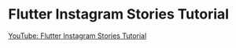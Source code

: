 # Flutter Instagram Stories Tutorial
[YouTube: Flutter Instagram Stories Tutorial](https://youtu.be/ilX5hnH8XoI)

